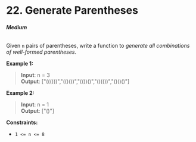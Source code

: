 # 22. Generate Parentheses
###### **Medium**

Given `n` pairs of parentheses, write a function to *generate all combinations of well-formed parentheses*.
 

**Example 1:**

> **Input**: n = 3  
**Output**: ["((()))","(()())","(())()","()(())","()()()"]  

**Example 2:**

> **Input**: n = 1  
**Output**: ["()"]  
 

**Constraints:**

- `1 <= n <= 8`